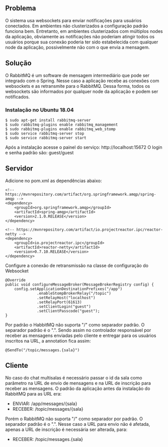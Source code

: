 ## Problema
O sistema usa websockets para enviar notificações para usuários conectados. Em ambientes não clusterizados a configuração 
padrão funciona bem. Entretanto, em ambientes clusterizados com múltiplos nodes da aplicação, obviamente as notificações 
não poderiam atingir todos os usuários porque sua conexão poderia ter sido estabelecida com qualquer node da aplicação, 
possivelmente não com o que envia a mensagem.


## Solução
O RabbitMQ é um software de mensagem intermediário que pode ser integrado com o Spring. Nesse caso a aplicação recebe as
conexões com websockets e as retransmite para o RabbitMQ. Dessa forma, todos os websockets são informados por qualquer node
da aplicação e podem ser notificados.

### Instalação no Ubuntu 18.04

    $ sudo apt-get install rabbitmq-server
    $ sudo rabbitmq-plugins enable rabbitmq_management
    $ sudo rabbitmq-plugins enable rabbitmq_web_stomp
    $ sudo service rabbitmq-server stop
    $ sudo service rabbitmq-server start

Após a instalação acesse o painel do serviço: http://localhost:15672
O login e senha padrão são: guest/guest

## Servidor

Adicione no pom.xml as dependências abaixo:

    <!-- https://mvnrepository.com/artifact/org.springframework.amqp/spring-amqp -->
    <dependency>
        <groupId>org.springframework.amqp</groupId>
        <artifactId>spring-amqp</artifactId>
        <version>2.1.0.RELEASE</version>
    </dependency>
    
    <!-- https://mvnrepository.com/artifact/io.projectreactor.ipc/reactor-netty -->
    <dependency>
        <groupId>io.projectreactor.ipc</groupId>
        <artifactId>reactor-netty</artifactId>
        <version>0.7.10.RELEASE</version>
    </dependency>

Configure a conexão de retransmissão na classe de configuração do Websocket

    @Override
    public void configureMessageBroker(MessageBrokerRegistry config) {
        config.setApplicationDestinationPrefixes("/app")
                  .enableStompBrokerRelay("/topic")
                  .setRelayHost("localhost")
                  .setRelayPort(61613)
                  .setClientLogin("guest")
                  .setClientPasscode("guest");
    }
    
Por padrão o HabbitMQ não suporta "/" como separador padrão. O separador padrão é o ".". Sendo assim no controlador 
responsável por receber as mensagens enviadas pelo cliente e entregar para os usuários inscritos na URL, a annotation fica assim:

    @SendTo("/topic/messages.{sala}")    

## Cliente

No caso do chat multisalas é necessário passar o id da sala como parâmetro na URL de envio de mensagens e na URL de inscrição
para receber as mensagens. O padrão da aplicação antes da instalação do RabbitMQ para as URL era:

* ENVIAR: /app/messages/{sala}
* RECEBER: /topic/messages/{sala}

Porém o RabbitMQ não suporta "/" como separador por padrão. O separador padrão é o ".". Nesse caso a URL para envio não é afetada,
apenas a URL de inscrição é necessária ser alterada, para:

* RECEBER: /topic/messages.{sala} 






